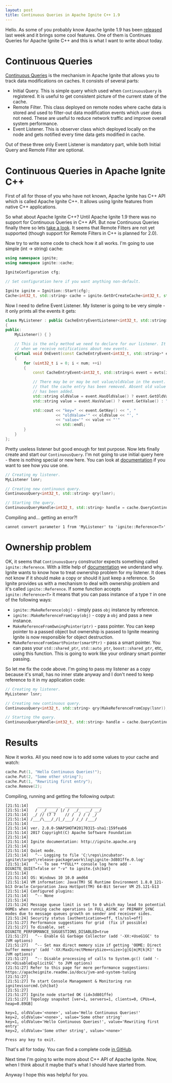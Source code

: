 ```yaml
---
layout: post
title: Continuous Queries in Apache Ignite C++ 1.9
---
```


Hello. As some of you probably know Apache Ignite 1.9 has been [released](https://blogs.apache.org/ignite/entry/apache-ignite-1-9-released) last week and it brings some cool features. One of them is Continues Queries for Apache Ignite C++ and this is what I want to write about today.

# Continuous Queries

[Continuous Queries](https://apacheignite.readme.io/docs/continuous-queries) is the mechanism in Apache Ignite that allows you to track data modifications on caches. It consists of several parts:
 - Initial Query. This is simple query which used when `ContinuousQuery` is registered. It is useful to get consistent picture of the current state of the cache.
 - Remote Filter. This class deployed on remote nodes where cache data is stored and used to filter-out data modification events which user does not need. These are useful to reduce network traffic and improve overall system performance.
 - Event Listener. This is observer class which deployed locally on the node and gets notified every time data gets modified in cache.

Out of these three only Event Listener is mandatory part, while both Initial Query and Remote Filter are optional.

# Continuous Queries in Apache Ignite C++

First of all for those of you who have not known, Apache Ignite has C++ API which is called Apache Ignite C++. It allows using Ignite features from native C++ applications.

So what about Apache Ignite C++? Until Apache Ignite 1.9 there was no support for Continuous Queries in C++ API. But now Continuous Queries finally there so lets [take a look](https://apacheignite-cpp.readme.io/docs/continuous-queries). It seems that Remote Filters are not yet supported (though support for Remote Filters in C++ is planned for 2.0).

Now try to write some code to check how it all works. I'm going to use simple (int -> string) cache:

```cpp
using namespace ignite;
using namespace ignite::cache;

IgniteConfiguration cfg;

// Set configuration here if you want anything non-default.

Ignite ignite = Ignition::Start(cfg);
Cache<int32_t, std::string> cache = ignite.GetOrCreateCache<int32_t, std::string>("mycache");
```

Now I need to define Event Listener. My listener is going to be very simple - it only prints all the events it gets:

```cpp
class MyListener : public CacheEntryEventListener<int32_t, std::string>
{
public:
    MyListener() { }

    // This is the only method we need to declare for our listener. It gets called
    // when we receive notifications about new events.
    virtual void OnEvent(const CacheEntryEvent<int32_t, std::string>* evts, uint32_t num)
    {
        for (uint32_t i = 0; i < num; ++i)
        {
            const CacheEntryEvent<int32_t, std::string>& event = evts[i];

            // There may be or may be not value/oldValue in the event. Absent value means
            // that the cache entry has been removed. Absent old value means new value
            // has been added.
            std::string oldValue = event.HasOldValue() ? event.GetOldValue() : "<none>";
            std::string value = event.HasValue() ? event.GetValue() : "<none>";

            std::cout << "key=" << event.GetKey() << ", "
                      << "oldValue='" << oldValue << "', "
                      << "value='" << value << "'" 
                      << std::endl;
        }
    }
};
```

Pretty useless listener but good enough for test purpose. Now lets finally create and start our `ContinuousQuery`. I'm not going to use initial query here - there is nothing special or new here. You can look at [documentation](https://apacheignite-cpp.readme.io/docs/continuous-queries#section-initial-query) if you want to see how you use one.

```cpp
// Creating my listener.
MyListener lsnr;

// Creating new continuous query.
ContinuousQuery<int32_t, std::string> qry(lsnr);

// Starting the query.
ContinuousQueryHandle<int32_t, std::string> handle = cache.QueryContinuous(qry);
```

Compiling and... getting an error?!

```
cannot convert parameter 1 from 'MyListener' to 'ignite::Reference<T>'
```

# Ownership problem

OK, it seems that `ContinuousQuery` constructor expects something called `ignite::Reference`. With a little help of [documentation](https://apacheignite-cpp.readme.io/docs/objects-lifetime) we understand why. Ignite wants to know how to treat ownership problem for my listener. It does not know if it should make a copy or should it just keep a reference. So Ignite provides us with a mechanism to deal with ownership problem and it's called `ignite::Reference`. If some function accepts `ignite::Reference<T>` it means that you can pass instance of a type `T` in one of the following ways:
 - `ignite::MakeReference(obj)` - simply pass `obj` instance by reference.
 - `ignite::MakeReferenceFromCopy(obj)` - copy a `obj` and pass a new instance.
 - `MakeReferenceFromOwningPointer(ptr)` - pass pointer. You can keep pointer to a passed object but ownership is passed to Ignite meaning Ignite is now responsible for object destruction.
 - `MakeReferenceFromSmartPointer(smartPtr)` - pass a smart pointer. You can pass your `std::shared_ptr`, `std::auto_ptr`, `boost::shared_ptr`, etc, using this function. This is going to work like your ordinary smart pointer passing.

So let me fix the code above. I'm going to pass my listener as a copy because it's small, has no inner state anyway and I don't need to keep reference to it in my application code:

```cpp
// Creating my listener.
MyListener lsnr;

// Creating new continuous query.
ContinuousQuery<int32_t, std::string> qry(MakeReferenceFromCopy(lsnr));

// Starting the query.
ContinuousQueryHandle<int32_t, std::string> handle = cache.QueryContinuous(qry);
```

# Results

Now it works. All you need now is to add some values to your cache and watch:

```cpp
cache.Put(1, "Hello Continuous Queries!");
cache.Put(2, "Some other string");
cache.Put(1, "Rewriting first entry");
cache.Remove(2);
```

Compiling, running and getting the following output:

```
[21:51:14]    __________  ________________
[21:51:14]   /  _/ ___/ |/ /  _/_  __/ __/
[21:51:14]  _/ // (7 7    // /  / / / _/
[21:51:14] /___/\___/_/|_/___/ /_/ /___/
[21:51:14]
[21:51:14] ver. 2.0.0-SNAPSHOT#20170315-sha1:159feab6
[21:51:14] 2017 Copyright(C) Apache Software Foundation
[21:51:14]
[21:51:14] Ignite documentation: http://ignite.apache.org
[21:51:14]
[21:51:14] Quiet mode.
[21:51:14]   ^-- Logging to file 'C:\reps\incubator-ignite\target\release-package\work\log\ignite-3d801ffe.0.log'
[21:51:14]   ^-- To see **FULL** console log here add -DIGNITE_QUIET=false or "-v" to ignite.{sh|bat}
[21:51:14]
[21:51:14] OS: Windows 10 10.0 amd64
[21:51:14] VM information: Java(TM) SE Runtime Environment 1.8.0_121-b13 Oracle Corporation Java HotSpot(TM) 64-Bit Server VM 25.121-b13
[21:51:14] Configured plugins:
[21:51:14]   ^-- None
[21:51:14]
[21:51:24] Message queue limit is set to 0 which may lead to potential OOMEs when running cache operations in FULL_ASYNC or PRIMARY_SYNC modes due to message queues growth on sender and receiver sides.
[21:51:24] Security status [authentication=off, tls/ssl=off]
[21:51:27] Performance suggestions for grid  (fix if possible)
[21:51:27] To disable, set -DIGNITE_PERFORMANCE_SUGGESTIONS_DISABLED=true
[21:51:27]   ^-- Enable G1 Garbage Collector (add '-XX:+UseG1GC' to JVM options)
[21:51:27]   ^-- Set max direct memory size if getting 'OOME: Direct buffer memory' (add '-XX:MaxDirectMemorySize=<size>[g|G|m|M|k|K]' to JVM options)
[21:51:27]   ^-- Disable processing of calls to System.gc() (add '-XX:+DisableExplicitGC' to JVM options)
[21:51:27] Refer to this page for more performance suggestions: https://apacheignite.readme.io/docs/jvm-and-system-tuning
[21:51:27]
[21:51:27] To start Console Management & Monitoring run ignitevisorcmd.{sh|bat}
[21:51:27]
[21:51:27] Ignite node started OK (id=3d801ffe)
[21:51:27] Topology snapshot [ver=1, servers=1, clients=0, CPUs=4, heap=0.89GB]

key=1, oldValue='<none>', value='Hello Continuous Queries!'
key=2, oldValue='<none>', value='Some other string'
key=1, oldValue='Hello Continuous Queries!', value='Rewriting first entry'
key=2, oldValue='Some other string', value='<none>'

Press any key to exit.
```

That's all for today. You can find a complete code [in GitHub](https://github.com/isapego/isapego.github.io/tree/master/snippets/continuous_queries_1_9.cpp).

Next time I'm going to write more about C++ API of Apache Ignite. Now, when I think about it maybe that's what I should have started from.

Anyway I hope this was helpful for you.